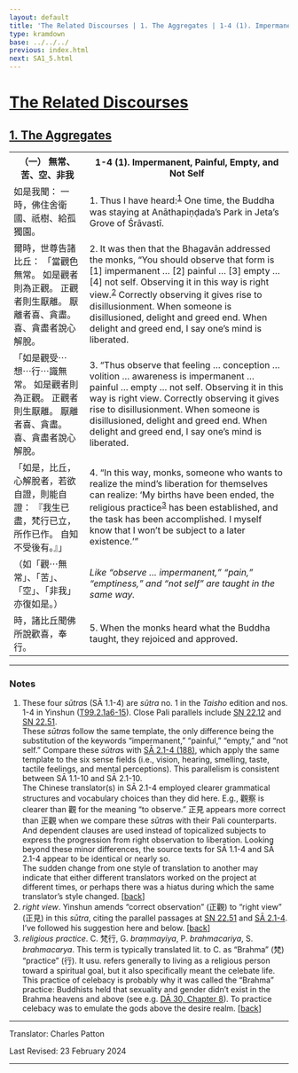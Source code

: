 ```yaml
---
layout: default
title: 'The Related Discourses | 1. The Aggregates | 1-4 (1). Impermanent, Painful, Empty, and Not Self'
type: kramdown
base: ../../../
previous: index.html
next: SA1_5.html
---
```


<h1><a href='(../index.html)'>The Related Discourses</a></h1>
<h2><a href='index.html'>1. The Aggregates</a></h2>

<table class="trans">
  <th class='ch'>（一） 無常、苦、空、非我</th>
  <th class='en'>1-4 (1). Impermanent, Painful, Empty, and Not Self</th>
  <tr>
    <td title='t99.2.1a6'>如是我聞： 一時，佛住舍衛國、祇樹、給孤獨園。</td>
    <td id='p1'>1. Thus I have heard:<sup id="ref1"><a href="#n1">1</a></sup> One time, the Buddha was staying at Anāthapiṇḍada’s Park in Jeta’s Grove of Śrāvastī.</td>
  </tr>
  <tr>
    <td title='t99.2.1a7'>爾時，世尊告諸比丘： 「當觀色無常。 如是觀者則為正觀。 正觀者則生厭離。 厭離者喜、貪盡。 喜、貪盡者說心解脫。</td>
    <td id='p2'>2. It was then that the Bhagavān addressed the monks, “You should observe that form is [1] impermanent … [2] painful … [3] empty … [4] not self. Observing it in this way is right view.<sup id="ref2"><a href="#n2">2</a></sup> Correctly observing it gives rise to disillusionment. When someone is disillusioned, delight and greed end. When delight and greed end, I say one’s mind is liberated.</td>
  </tr>
  <tr>
    <td title='t99.2.1a9'>「如是觀受⋯想⋯行⋯識無常。 如是觀者則為正觀。 正觀者則生厭離。 厭離者喜、貪盡。 喜、貪盡者說心解脫。</td>
    <td id='p3'>3. “Thus observe that feeling … conception … volition … awareness is impermanent … painful … empty … not self. Observing it in this way is right view. Correctly observing it gives rise to disillusionment. When someone is disillusioned, delight and greed end. When delight and greed end, I say one’s mind is liberated.</td>
  </tr>
  <tr>
    <td title='t99.2.1a12'>「如是，比丘，心解脫者，若欲自證，則能自證： 『我生已盡，梵行已立，所作已作。 自知不受後有。』」</td>
    <td id='p4'>4. “In this way, monks, someone who wants to realize the mind’s liberation for themselves can realize: ‘My births have been ended, the religious practice<sup id="ref3"><a href="#n3">3</a></sup> has been established, and the task has been accomplished. I myself know that I won’t be subject to a later existence.’”</td>
  </tr>
  <tr>
    <td title='t99.2.1a14'>（如「觀⋯無常」、「苦」、「空」、「非我」亦復如是。）</td>
    <td><em>Like “observe … impermanent,” “pain,” “emptiness,” and “not self” are taught in the same way.</em></td>
  </tr>
  <tr>
    <td title='t99.2.1a15'>時，諸比丘聞佛所說歡喜，奉行。</td>
    <td id='p5'>5. When the monks heard what the Buddha taught, they rejoiced and approved.</td>
  </tr>
</table>

<hr/>

<h3 id="notes">Notes</h3>

<ol>
<li id="n1">These four <em>sūtra</em>s (SĀ 1.1-4) are <em>sūtra</em> no. 1 in the <cite>Taisho</cite> edition and nos. 1-4 in Yinshun (<a href="https://cbetaonline.dila.edu.tw/zh/T02n0099_p0001a06" target="_blank">T99.2.1a6-15</a>). Close Pali parallels include <a href="https://suttacentral.net/sn22.12" target="_blank">SN 22.12</a> and <a href="https://suttacentral.net/sn22.51" target="_blank">SN 22.51</a>.<br/>
These <em>sūtra</em>s follow the same template, the only difference being the substitution of the keywords “impermanent,” “painful,” “empty,” and “not self.” Compare these <em>sūtra</em>s with <a href="../02/SA2_1.html" target="_blank">SĀ 2.1-4 (188)</a>, which apply the same template to the six sense fields (i.e., vision, hearing, smelling, taste, tactile feelings, and mental perceptions). This parallelism is consistent between SĀ 1.1-10 and SĀ 2.1-10.<br/>
The Chinese translator(s) in SĀ 2.1-4 employed clearer grammatical structures and vocabulary choices than they did here. E.g., 觀察 is clearer than 觀 for the meaning “to observe.” 正見 appears more correct than 正觀 when we compare these <em>sūtra</em>s with their Pali counterparts. And dependent clauses are used instead of topicalized subjects to express the progression from right observation to liberation. Looking beyond these minor differences, the source texts for SĀ 1.1-4 and SĀ 2.1-4 appear to be identical or nearly so.<br/>
The sudden change from one style of translation to another may indicate that either different translators worked on the project at different times, or perhaps there was a hiatus during which the same translator’s style changed. [<a href="#ref1">back</a>]</li>
<li id="n2"><em>right view</em>. Yinshun amends “correct observation” (正觀) to “right view” (正見) in this <em>sūtra</em>, citing the parallel passages at <a href="https://suttacentral.net/sn22.51" target="_blank">SN 22.51</a> and <a href="../02/SA2_1-4.html" target="_blank">SĀ 2.1-4</a>. I’ve followed his suggestion here and below. [<a href="#ref2">back</a>]</li>
<li id="n3"><em>religious practice</em>. C. 梵行, G. <em>braṃmayiya</em>, P. <em>brahmacariya</em>, S. <em>brahmacarya</em>. This term is typically translated lit. to C. as “Brahma” (梵) “practice” (行). It usu. refers generally to living as a religious person toward a spiritual goal, but it also specifically meant the celebate life. This practice of celebacy is probably why it was called the “Brahma” practice: Buddhists held that sexuality and gender didn’t exist in the Brahma heavens and above (see e.g. <a href="../../dirgha/DA_30-8.html#p66" target="_blank">DĀ 30, Chapter 8</a>). To practice celebacy was to emulate the gods above the desire realm. [<a href="#ref3">back</a>]</li>
</ol>
<hr/>

<p class="translator">Translator: Charles Patton</p>
<p class='revised'>Last Revised: 23 February 2024</p>

<hr/>